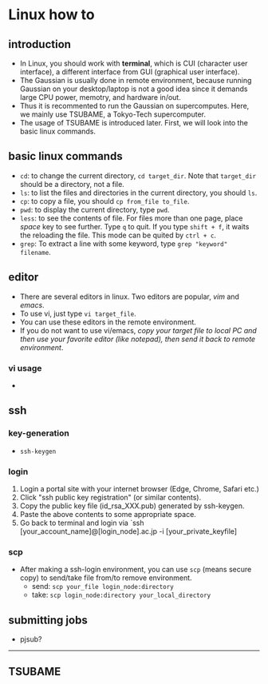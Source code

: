 # Linux how to

## introduction
* In Linux, you should work with **terminal**, which is CUI (character user interface), a different interface from GUI (graphical user interface).
* The Gaussian is usually done in remote environment, because running Gaussian on your desktop/laptop is not a good idea since it demands large CPU power, memotry, and hardware in/out.
* Thus it is recommented to run the Gaussian on supercomputes. Here, we mainly use TSUBAME, a Tokyo-Tech supercomputer.
* The usage of TSUBAME is introduced later. First, we will look into the basic linux commands.

## basic linux commands
* `cd`: to change the current directory, `cd target_dir`. Note that `target_dir` should be a directory, not a file.
* `ls`: to list the files and directories in the current directory, you should `ls`.
* `cp`: to copy a file, you should `cp from_file to_file`.
* `pwd`: to display the current directory, type `pwd`.
* `less`: to see the contents of file. For files more than one page, place *space* key to see further. Type `q` to quit. If you type `shift + f`, it waits the reloading the file. This mode can be quited by `ctrl + c`.
* `grep`: To extract a line with some keyword, type `grep "keyword" filename`.

## editor
* There are several editors in linux. Two editors are popular, *vim* and *emacs*.
* To use vi, just type `vi target_file`.
* You can use these editors in the remote environment.
* If you do not want to use vi/emacs, *copy your target file to local PC and then use your favorite editor (like notepad), then send it back to remote environment*.

### vi usage
* 

## ssh
### key-generation
* `ssh-keygen`

### login
1. Login a portal site with your internet browser (Edge, Chrome, Safari etc.)
2. Click "ssh public key registration" (or similar contents).
3. Copy the public key file (id_rsa_XXX.pub) generated by ssh-keygen.
4. Paste the above contents to some appropriate space.
5. Go back to terminal and login via `ssh [your_account_name]@[login_node].ac.jp -i [your_private_keyfile]

### scp
* After making a ssh-login environment, you can use `scp` (means secure copy) to send/take file from/to remove environment.
    * send: `scp your_file login_node:directory`
    * take: `scp login_node:directory your_local_directory`

## submitting jobs
* pjsub?

---

## TSUBAME